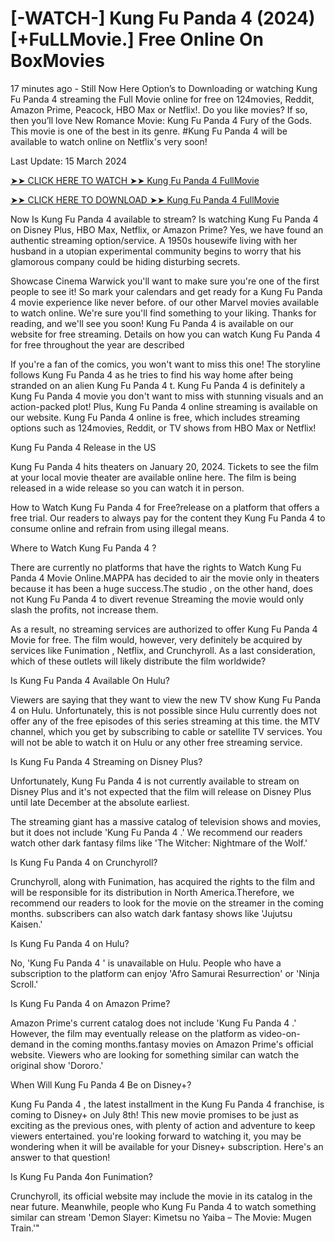 # [-WATCH-] Kung Fu Panda 4 (2024) [+FuLLMovie.] Free Online On BoxMovies

17 minutes ago - Still Now Here Option’s to Downloading or watching Kung Fu Panda 4 streaming the Full Movie online for free on 124movies, Reddit, Amazon Prime, Peacock, HBO Max or Netflix!. Do you like movies? If so, then you’ll love New Romance Movie: Kung Fu Panda 4 Fury of the Gods. This movie is one of the best in its genre. #Kung Fu Panda 4 will be available to watch online on Netflix's very soon!



Last Update: 15 March 2024



[➤➤ CLICK HERE TO WATCH ➤➤ Kung Fu Panda 4 FullMovie
](https://movieplus.best/en/movie/1011985/kung-fu-panda-4)


[➤➤ CLICK HERE TO DOWNLOAD ➤➤ Kung Fu Panda 4 FullMovie](https://movieplus.best/en/movie/1011985/kung-fu-panda-4)



Now Is Kung Fu Panda 4 available to stream? Is watching Kung Fu Panda 4 on Disney Plus, HBO Max, Netflix, or Amazon Prime? Yes, we have found an authentic streaming option/service. A 1950s housewife living with her husband in a utopian experimental community begins to worry that his glamorous company could be hiding disturbing secrets.



Showcase Cinema Warwick you'll want to make sure you're one of the first people to see it! So mark your calendars and get ready for a Kung Fu Panda 4 movie experience like never before. of our other Marvel movies available to watch online. We're sure you'll find something to your liking. Thanks for reading, and we'll see you soon! Kung Fu Panda 4 is available on our website for free streaming. Details on how you can watch Kung Fu Panda 4 for free throughout the year are described



If you're a fan of the comics, you won't want to miss this one! The storyline follows Kung Fu Panda 4 as he tries to find his way home after being stranded on an alien Kung Fu Panda 4 t. Kung Fu Panda 4 is definitely a Kung Fu Panda 4 movie you don't want to miss with stunning visuals and an action-packed plot! Plus, Kung Fu Panda 4 online streaming is available on our website. Kung Fu Panda 4 online is free, which includes streaming options such as 124movies, Reddit, or TV shows from HBO Max or Netflix!



Kung Fu Panda 4 Release in the US



Kung Fu Panda 4 hits theaters on January 20, 2024. Tickets to see the film at your local movie theater are available online here. The film is being released in a wide release so you can watch it in person.



How to Watch Kung Fu Panda 4 for Free?release on a platform that offers a free trial. Our readers to always pay for the content they Kung Fu Panda 4 to consume online and refrain from using illegal means.



Where to Watch Kung Fu Panda 4 ?



There are currently no platforms that have the rights to Watch Kung Fu Panda 4 Movie Online.MAPPA has decided to air the movie only in theaters because it has been a huge success.The studio , on the other hand, does not Kung Fu Panda 4 to divert revenue Streaming the movie would only slash the profits, not increase them.



As a result, no streaming services are authorized to offer Kung Fu Panda 4 Movie for free. The film would, however, very definitely be acquired by services like Funimation , Netflix, and Crunchyroll. As a last consideration, which of these outlets will likely distribute the film worldwide?



Is Kung Fu Panda 4 Available On Hulu?



Viewers are saying that they want to view the new TV show Kung Fu Panda 4 on Hulu. Unfortunately, this is not possible since Hulu currently does not offer any of the free episodes of this series streaming at this time. the MTV channel, which you get by subscribing to cable or satellite TV services. You will not be able to watch it on Hulu or any other free streaming service.



Is Kung Fu Panda 4 Streaming on Disney Plus?



Unfortunately, Kung Fu Panda 4 is not currently available to stream on Disney Plus and it's not expected that the film will release on Disney Plus until late December at the absolute earliest.

The streaming giant has a massive catalog of television shows and movies, but it does not include 'Kung Fu Panda 4 .' We recommend our readers watch other dark fantasy films like 'The Witcher: Nightmare of the Wolf.'



Is Kung Fu Panda 4 on Crunchyroll?



Crunchyroll, along with Funimation, has acquired the rights to the film and will be responsible for its distribution in North America.Therefore, we recommend our readers to look for the movie on the streamer in the coming months. subscribers can also watch dark fantasy shows like 'Jujutsu Kaisen.'



Is Kung Fu Panda 4 on Hulu?



No, 'Kung Fu Panda 4 ' is unavailable on Hulu. People who have a subscription to the platform can enjoy 'Afro Samurai Resurrection' or 'Ninja Scroll.'



Is Kung Fu Panda 4 on Amazon Prime?



Amazon Prime's current catalog does not include 'Kung Fu Panda 4 .' However, the film may eventually release on the platform as video-on-demand in the coming months.fantasy movies on Amazon Prime's official website. Viewers who are looking for something similar can watch the original show 'Dororo.'



When Will Kung Fu Panda 4 Be on Disney+?



Kung Fu Panda 4 , the latest installment in the Kung Fu Panda 4 franchise, is coming to Disney+ on July 8th! This new movie promises to be just as exciting as the previous ones, with plenty of action and adventure to keep viewers entertained. you're looking forward to watching it, you may be wondering when it will be available for your Disney+ subscription. Here's an answer to that question!



Is Kung Fu Panda 4on Funimation?



Crunchyroll, its official website may include the movie in its catalog in the near future. Meanwhile, people who Kung Fu Panda 4 to watch something similar can stream 'Demon Slayer: Kimetsu no Yaiba – The Movie: Mugen Train.'"
